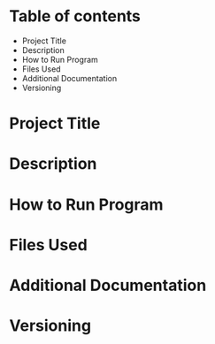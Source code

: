 # Table of contents
  - Project Title
  - Description
  - How to Run Program
  - Files Used
  - Additional Documentation
  - Versioning
# Project Title
# Description
# How to Run Program
# Files Used
# Additional Documentation
# Versioning

